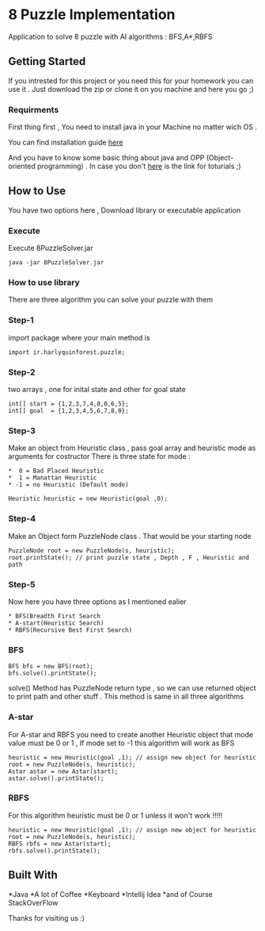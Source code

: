 # 8 Puzzle Implementation
Application to solve 8 puzzle with AI algorithms : BFS,A*,RBFS

## Getting Started
If you intrested for this project or you need this for your homework you can use it . 
Just download the zip or clone it on you machine and here you go ;)

### Requirments
First thing first , You need to install java in your Machine no matter wich OS .

You can find installation guide [here](https://lmgtfy.com/?q=how+to+install+java+)

And you have to know some basic thing about java and OPP (Object-oriented programming) . In case you don't [here](https://lmgtfy.com/?q=java+tutorial) is the link for toturials ;)


## How to Use

You have two options here , Download library or executable application 

### Execute
Execute 8PuzzleSolver.jar 
```
java -jar 8PuzzleSolver.jar
```

### How to use library
There are three algorithm you can solve your puzzle with them 

### Step-1
import package where your main method is
```
import ir.harlyquinforest.puzzle;
```
### Step-2
two arrays , one for inital state and other for goal state
```
int[] start = {1,2,3,7,4,8,0,6,5};
int[] goal  = {1,2,3,4,5,6,7,8,0};
```

### Step-3
Make an object from Heuristic class , pass goal array and heuristic mode as arguments for costructor
There is three state for mode :

	*  0 = Bad Placed Heuristic
	*  1 = Manattan Heuristic
	* -1 = no Heuristic (Default mode)

```
Heuristic heuristic = new Heuristic(goal ,0);
```

### Step-4
Make an Object form PuzzleNode class . That would be your starting node
```
PuzzleNode root = new PuzzleNode(s, heuristic);
root.printState(); // print puzzle state , Depth , F , Heuristic and path
```

### Step-5
Now here you have three options as I mentioned ealier

	* BFS(Breadth First Search
	* A-start(Heuristic Search)
	* RBFS(Recursive Best First Search)

### BFS
```
BFS bfs = new BFS(root);
bfs.solve().printState();
```
solve() Method has PuzzleNode return type , so we can use returned object to print path and other stuff . This method is same in all three algorithms

### A-star
For A-star and RBFS you need to create another Heuristic object that mode value must be 0 or 1 , If mode set to -1 this algorithm will work as BFS
```
heuristic = new Heuristic(goal ,1); // assign new object for heuristic 
root = new PuzzleNode(s, heuristic);
Astar astar = new Astar(start);
astar.solve().printState();
```

### RBFS
For this algorithm heuristic must be 0 or 1 unless it won't work !!!!!
```
heuristic = new Heuristic(goal ,1); // assign new object for heuristic 
root = new PuzzleNode(s, heuristic);
RBFS rbfs = new Astar(start);
rbfs.solve().printState();
```

## Built With

*Java
*A lot of Coffee
*Keyboard
*Intellij Idea
*and of Course StackOverFlow

Thanks for visiting us :)

